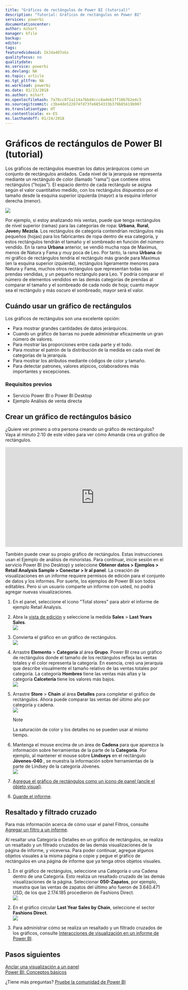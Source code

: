 ```yaml
---
title: "Gráficos de rectángulos de Power BI (tutorial)"
description: "Tutorial: Gráficos de rectángulos en Power BI"
services: powerbi
documentationcenter: 
author: mihart
manager: kfile
backup: 
editor: 
tags: 
featuredvideoid: IkJda4O7oGs
qualityfocus: no
qualitydate: 
ms.service: powerbi
ms.devlang: NA
ms.topic: article
ms.tgt_pltfrm: NA
ms.workload: powerbi
ms.date: 01/23/2018
ms.author: mihart
ms.openlocfilehash: 7a76cc071a114a7bbd4ccc8ade61ff10b7b2e4c5
ms.sourcegitcommit: c3be4de522874fd73fe6854333b379b85619b907
ms.translationtype: HT
ms.contentlocale: es-ES
ms.lasthandoff: 01/24/2018
---
```

# <a name="treemaps-in-power-bi-tutorial"></a>Gráficos de rectángulos de Power BI (tutorial)
Los gráficos de rectángulos muestran los datos jerárquicos como un conjunto de rectángulos anidados.  Cada nivel de la jerarquía se representa mediante un rectángulo de color (llamado "rama") que contiene otros rectángulos ("hojas").  El espacio dentro de cada rectángulo se asigna según el valor cuantitativo medido, con los rectángulos dispuestos por el tamaño desde la esquina superior izquierda (mayor) a la esquina inferior derecha (menor).

![](media/power-bi-visualization-treemaps/pbi-nancy_viz_treemap.png)

Por ejemplo, si estoy analizando mis ventas, puede que tenga rectángulos de nivel superior (ramas) para las categorías de ropa: **Urbana**, **Rural**, **Joven**y **Mezcla**.  Los rectángulos de categoría contendrían rectángulos más pequeños (hojas) para los fabricantes de ropa dentro de esa categoría, y estos rectángulos tendrán el tamaño y el sombreado en función del número vendido.  En la rama **Urbana** anterior, se vendió mucha ropa de Maximus, menos de Natura y Fama y muy poca de Leo.  Por tanto, la rama **Urbana** de mi gráfico de rectángulos tendría el rectángulo más grande para Maximus (en la esquina superior izquierda), rectángulos ligeramente menores para Natura y Fama, muchos otros rectángulos que representan todas las prendas vendidas, y un pequeño rectángulo para Leo.  Y podría comparar el número de elementos vendidos en las demás categorías de prendas al comparar el tamaño y el sombreado de cada nodo de hoja; cuanto mayor sea el rectángulo y más oscuro el sombreado, mayor será el valor.

## <a name="when-to-use-a-treemap"></a>Cuándo usar un gráfico de rectángulos
Los gráficos de rectángulos son una excelente opción:

* Para mostrar grandes cantidades de datos jerárquicos.
* Cuando un gráfico de barras no puede administrar eficazmente un gran número de valores.
* Para mostrar las proporciones entre cada parte y el todo.
* Para mostrar el patrón de la distribución de la medida en cada nivel de categorías de la jerarquía.
* Para mostrar los atributos mediante códigos de color y tamaño.
* Para detectar patrones, valores atípicos, colaboradores más importantes y excepciones.

### <a name="prerequisites"></a>Requisitos previos
 - Servicio Power BI o Power BI Desktop
 - Ejemplo Análisis de venta directa

## <a name="create-a-basic-treemap"></a>Crear un gráfico de rectángulos básico
¿Quiere ver primero a otra persona creando un gráfico de rectángulos?  Vaya al minuto 2:10 de este vídeo para ver cómo Amanda crea un gráfico de rectángulos.

<iframe width="560" height="315" src="https://www.youtube.com/embed/IkJda4O7oGs" frameborder="0" allowfullscreen></iframe>

También puede crear su propio gráfico de rectángulos. Estas instrucciones usan el Ejemplo de análisis de minoristas. Para continuar, inicie sesión en el servicio Power BI (no Desktop) y seleccione **Obtener datos \> Ejemplos \> Retail Analysis Sample \> Conectar \> Ir al panel**. La creación de visualizaciones en un informe requiere permisos de edición para el conjunto de datos y los informes. Por suerte, los ejemplos de Power BI son todos editables. Pero si un usuario comparte un informe con usted, no podrá agregar nuevas visualizaciones.

1. En el panel, seleccione el icono "Total stores" para abrir el informe de ejemplo Retail Analysis.    
2. Abra la [vista de edición](service-interact-with-a-report-in-editing-view.md) y seleccione la medida **Sales** > **Last Years Sales**.   
   ![](media/power-bi-visualization-treemaps/treemapfirstvalue_new.png)   
3. Convierta el gráfico en un gráfico de rectángulos.  
   ![](media/power-bi-visualization-treemaps/treemapconvertto_new.png)   
4. Arrastre **Elemento** > **Categoría** al área **Grupo**. Power BI crea un gráfico de rectángulos donde el tamaño de los rectángulos refleja las ventas totales y el color representa la categoría.  En esencia, creó una jerarquía que describe visualmente el tamaño relativo de las ventas totales por categoría.  La categoría **Hombres** tiene las ventas más altas y la categoría **Calcetería** tiene los valores más bajos.   
   ![](media/power-bi-visualization-treemaps/treemapcomplete_new.png)   
5. Arrastre **Store** > **Chain** al área **Detalles** para completar el gráfico de rectángulos. Ahora puede comparar las ventas del último año por categoría y cadena.   
   ![](media/power-bi-visualization-treemaps/treemap_addgroup_new.png)
   
   > [!NOTE]
   > La saturación de color y los detalles no se pueden usar al mismo tiempo.
   > 
   > 
5. Mantenga el mouse encima de un área de **Cadena** para que aparezca la información sobre herramientas de la parte de la **Categoría**.  Por ejemplo, al mantener el mouse sobre **Lindseys** en el rectángulo **Jóvenes-040** , se muestra la información sobre herramientas de la parte de Lindsey de la categoría Jóvenes.  
   ![](media/power-bi-visualization-treemaps/treemaphoverdetail_new.png)
6. [Agregue el gráfico de rectángulos como un icono de panel (ancle el objeto visual)](service-dashboard-tiles.md). 
7. [Guarde el informe](service-report-save.md).

## <a name="highlighting-and-cross-filtering"></a>Resaltado y filtrado cruzado
Para más información acerca de cómo usar el panel Filtros, consulte [Agregar un filtro a un informe](power-bi-report-add-filter.md).

Al resaltar una Categoría o Detalles en un gráfico de rectángulos, se realiza un resaltado y un filtrado cruzados de las demás visualizaciones de la página de informe, y viceversa. Para poder continuar, agregue algunos objetos visuales a la misma página o copie y pegue el gráfico de rectángulos en una página de informe que ya tenga otros objetos visuales.

1. En el gráfico de rectángulos, seleccione una Categoría o una Cadena dentro de una Categoría.  Esto realiza un resaltado cruzado de las demás visualizaciones de la página. Seleccionar **050-Zapatos**, por ejemplo, muestra que las ventas de zapatos del último año fueron de 3.640.471 USD, de los que 2.174.185 procedieron de Fashions Direct.  
   ![](media/power-bi-visualization-treemaps/treemaphiliting.png)

2. En el gráfico circular **Last Year Sales by Chain**, seleccione el sector **Fashions Direct**.  
   ![](media/power-bi-visualization-treemaps/treemapnoowl.gif)    

3. Para administrar cómo se realiza un resaltado y un filtrado cruzados de los gráficos, consulte [Interacciones de visualización en un informe de Power BI](service-reports-visual-interactions.md).

## <a name="next-steps"></a>Pasos siguientes
[Anclar una visualización a un panel](service-dashboard-pin-tile-from-report.md)  
[Power BI: Conceptos básicos](service-basic-concepts.md)  

¿Tiene más preguntas? [Pruebe la comunidad de Power BI](http://community.powerbi.com/)  

